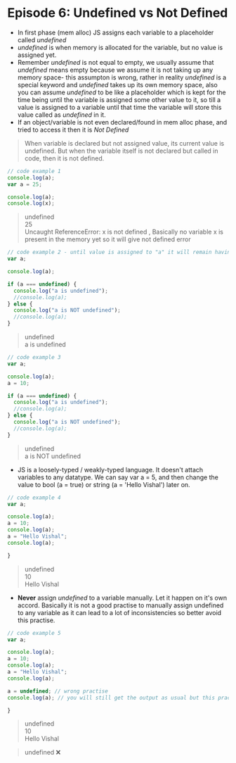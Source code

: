 # Episode 6: Undefined vs Not Defined

- In first phase (mem alloc) JS assigns each variable to a placeholder called _undefined_
- _undefined_ is when memory is allocated for the variable, but no value is assigned yet.
- Remember _undefined_ is not equal to empty, we usually assume that _undefined_ means empty because we assume it is not taking up any memory space- this assumpton is wrong, rather in reality _undefined_ is a special keyword and _undefined_ takes up its own memory space, also you can assume _undefined_ to be like a placeholder which is kept for the time being until the variable is assigned some other value to it, so till a value is assigned to a variable until that time the variable will store this value called as _undefined_ in it.
- If an object/variable is not even declared/found in mem alloc phase, and tried to access it then it is _Not Defined_

> When variable is declared but not assigned value, its current value is undefined. But when the variable itself is not declared but called in code, then it is not defined.

```javascript
// code example 1
console.log(a);
var a = 25;

console.log(a);
console.log(x);
```

> undefined <br/>
> 25 <br/>
> Uncaught ReferenceError: x is not defined , Basically no variable x is present in the memory yet so it will give not defined error

```javascript
// code example 2 - until value is assigned to "a" it will remain having value assigned as undefined
var a;

console.log(a);

if (a === undefined) {
  console.log("a is undefined");
  //console.log(a);
} else {
  console.log("a is NOT undefined");
  //console.log(a);
}
```

> undefined <br/>
> a is undefined <br/>

```javascript
// code example 3
var a;

console.log(a);
a = 10;

if (a === undefined) {
  console.log("a is undefined");
  //console.log(a);
} else {
  console.log("a is NOT undefined");
  //console.log(a);
}
```

> undefined <br/>
> a is NOT undefined <br/>

- JS is a loosely-typed / weakly-typed language. It doesn't attach variables to any datatype. We can say var a = 5, and then change the value to bool (a = true) or string
  (a = 'Hello Vishal') later on.

```javascript
// code example 4
var a;

console.log(a);
a = 10;
console.log(a);
a = "Hello Vishal";
console.log(a);

}
```

> undefined <br/>
> 10 <br/>
> Hello Vishal

- **Never** assign _undefined_ to a variable manually. Let it happen on it's own accord. Basically it is not a good practise to manually assign undefined to any variable as it can lead to a lot of inconsistencies so better avoid this practise.

```javascript
// code example 5
var a;

console.log(a);
a = 10;
console.log(a);
a = "Hello Vishal";
console.log(a);

a = undefined; // wrong practise
console.log(a); // you will still get the output as usual but this practise is wrong so avoid using this

}
```

> undefined <br/>
> 10 <br/>
> Hello Vishal

> undefined :x:
